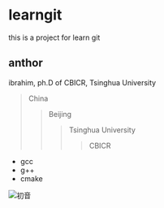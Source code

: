 # learngit

this is a project for learn git

## anthor

ibrahim, ph.D of  CBICR, Tsinghua University
>China
>>Beijing
>>>Tsinghua University
>>>>CBICR

* gcc
* g++
* cmake

![初音](https://github.com/IbrahimYang/learngit/tree/master/image/test_image.jpg "初音")
